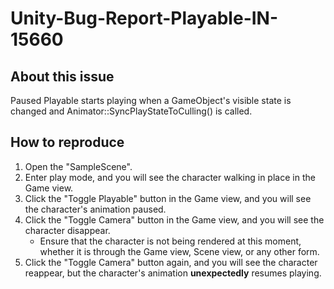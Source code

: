 # Unity-Bug-Report-Playable-IN-15660

## About this issue

Paused Playable starts playing when a GameObject's visible state is changed and Animator::SyncPlayStateToCulling() is called.

## How to reproduce

1. Open the "SampleScene".
2. Enter play mode, and you will see the character walking in place in the Game view.
3. Click the "Toggle Playable" button in the Game view, and you will see the character's animation paused.
4. Click the "Toggle Camera" button in the Game view, and you will see the character disappear.
    - Ensure that the character is not being rendered at this moment, whether it is through the Game view, Scene view, or any other form.
5. Click the "Toggle Camera" button again, and you will see the character reappear, but the character's animation **unexpectedly** resumes playing.

